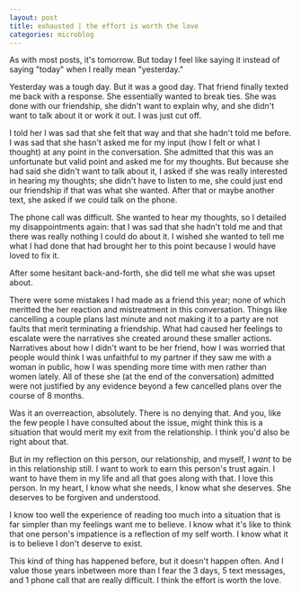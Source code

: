 ```yaml
---
layout: post
title: exhausted | the effort is worth the love
categories: microblog
---
```


As with most posts, it's tomorrow. But today I feel like saying it instead of saying "today" when I really mean "yesterday."

Yesterday was a tough day. But it was a good day. That friend finally texted me back with a response. She essentially wanted to break ties. She was done with our friendship, she didn't want to explain why, and she didn't want to talk about it or work it out. I was just cut off.

I told her I was sad that she felt that way and that she hadn't told me before. I was sad that she hasn't asked me for my input (how I felt or what I thought) at any point in the conversation. She admitted that this was an unfortunate but valid point and asked me for my thoughts. But because she had said she didn't want to talk about it, I asked if she was really interested in hearing my thoughts; she didn't have to listen to me, she could just end our friendship if that was what she wanted. After that or maybe another text, she asked if we could talk on the phone.

The phone call was difficult. She wanted to hear my thoughts, so I detailed my disappointments again: that I was sad that she hadn't told me and that there was really nothing I could do about it. I wished she wanted to tell me what I had done that had brought her to this point because I would have loved to fix it.

After some hesitant back-and-forth, she did tell me what she was upset about.

There were some mistakes I had made as a friend this year; none of which meritted the her reaction and mistreatment in this conversation. Things like cancelling a couple plans last minute and not making it to a party are not faults that merit terminating a friendship. What had caused her feelings to escalate were the narratives she created around these smaller actions. Narratives about how I didn't want to be her friend, how I was worried that people would think I was unfaithful to my partner if they saw me with a woman in public, how I was spending more time with men rather than women lately. All of these she (at the end of the conversation) admitted were not justified by any evidence beyond a few cancelled plans over the course of 8 months. 

Was it an overreaction, absolutely. There is no denying that. And you, like the few people I have consulted about the issue, might think this is a situation that would merit my exit from the relationship. I think you'd also be right about that.

But in my reflection on this person, our relationship, and myself, I _want_ to be in this relationship still. I want to work to earn this person's trust again. I want to have them in my life and all that goes along with that. I love this person. In my heart, I know what she needs, I know what she deserves. She deserves to be forgiven and understood. 

I know too well the experience of reading too much into a situation that is far simpler than my feelings want me to believe. I know what it's like to think that one person's impatience is a reflection of my self worth. I know what it is to believe I don't deserve to exist.

This kind of thing has happened before, but it doesn't happen often. And I value those years inbetween more than I fear the 3 days, 5 text messages, and 1 phone call that are really difficult. I think the effort is worth the love.
